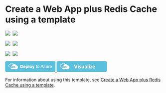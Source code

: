 # Create a Web App plus Redis Cache using a template

<IMG SRC="https://azbotstorage.blob.core.windows.net/badges/201-web-app-with-redis-cache/PublicLastTestDate.svg" />&nbsp;
<IMG SRC="https://azbotstorage.blob.core.windows.net/badges/201-web-app-with-redis-cache/PublicDeployment.svg" />&nbsp;

<IMG SRC="https://azbotstorage.blob.core.windows.net/badges/201-web-app-with-redis-cache/FairfaxLastTestDate.svg" />&nbsp;
<IMG SRC="https://azbotstorage.blob.core.windows.net/badges/201-web-app-with-redis-cache/FairfaxDeployment.svg" />&nbsp;

<IMG SRC="https://azbotstorage.blob.core.windows.net/badges/201-web-app-with-redis-cache/BestPracticeResult.svg" />&nbsp;
<IMG SRC="https://azbotstorage.blob.core.windows.net/badges/201-web-app-with-redis-cache/CredScanResult.svg" />&nbsp;

<a href="https://portal.azure.com/#create/Microsoft.Template/uri/https%3A%2F%2Fraw.githubusercontent.com%2Fazure%2Fazure-quickstart-templates%2Fmaster%2F201-web-app-with-redis-cache%2Fazuredeploy.json" target="_blank">
    <img src="https://raw.githubusercontent.com/Azure/azure-quickstart-templates/master/1-CONTRIBUTION-GUIDE/images/deploytoazure.png"/>
</a>
<a href="http://armviz.io/#/?load=https%3A%2F%2Fraw.githubusercontent.com%2FAzure%2Fazure-quickstart-templates%2Fmaster%2F201-web-app-with-redis-cache%2Fazuredeploy.json" target="_blank">
    <img src="https://raw.githubusercontent.com/Azure/azure-quickstart-templates/master/1-CONTRIBUTION-GUIDE/images/visualizebutton.png"/>
</a>

For information about using this template, see [Create a Web App plus Redis Cache using a template](https://azure.microsoft.com/en-us/documentation/articles/cache-web-app-arm-with-redis-cache-provision/).

